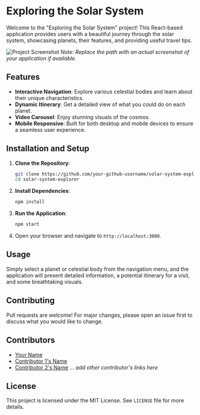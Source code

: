 # Exploring the Solar System

Welcome to the "Exploring the Solar System" project! This React-based application provides users with a beautiful journey through the solar system, showcasing planets, their features, and providing useful travel tips.

![Project Screenshot](./path/to/screenshot.png)
_Note: Replace the path with an actual screenshot of your application if available._

## Features

- **Interactive Navigation**: Explore various celestial bodies and learn about their unique characteristics.
- **Dynamic Itinerary**: Get a detailed view of what you could do on each planet.
- **Video Carousel**: Enjoy stunning visuals of the cosmos.
- **Mobile Responsive**: Built for both desktop and mobile devices to ensure a seamless user experience.

## Installation and Setup

1. **Clone the Repository**:
    ```bash
    git clone https://github.com/your-github-username/solar-system-explorer.git
    cd solar-system-explorer
    ```

2. **Install Dependencies**:
    ```bash
    npm install
    ```

3. **Run the Application**:
    ```bash
    npm start
    ```

4. Open your browser and navigate to `http://localhost:3000`.

## Usage

Simply select a planet or celestial body from the navigation menu, and the application will present detailed information, a potential itinerary for a visit, and some breathtaking visuals.

## Contributing

Pull requests are welcome! For major changes, please open an issue first to discuss what you would like to change.

## Contributors

- [Your Name](https://github.com/your-github-username)
- [Contributor 1's Name](https://github.com/contributor1-github-username)
- [Contributor 2's Name](https://github.com/contributor2-github-username)
... _add other contributor's links here_

## License

This project is licensed under the MIT License. See `LICENSE` file for more details.
